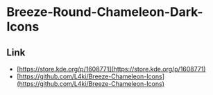 

# Breeze-Round-Chameleon-Dark-Icons


## Link

* [https://store.kde.org/p/1608771](https://store.kde.org/p/1608771)
* [https://github.com/L4ki/Breeze-Chameleon-Icons](https://github.com/L4ki/Breeze-Chameleon-Icons)
